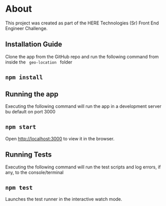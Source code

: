 # About

This project was created as part of the HERE Technologies (Sr) Front End Engineer Challenge.

## Installation Guide

Clone the app from the GitHub repo and run the following command from inside the <code> geo-location </code> folder

## `npm install`

## Running the app

Executing the following command will run the app in a development server bu default on port 3000

## `npm start`

Open [http://localhost:3000](http://localhost:3000) to view it in the browser.

## Running Tests

Executing the following command will run the test scripts and log errors, if any, to the console/terminal

## `npm test`

Launches the test runner in the interactive watch mode.
